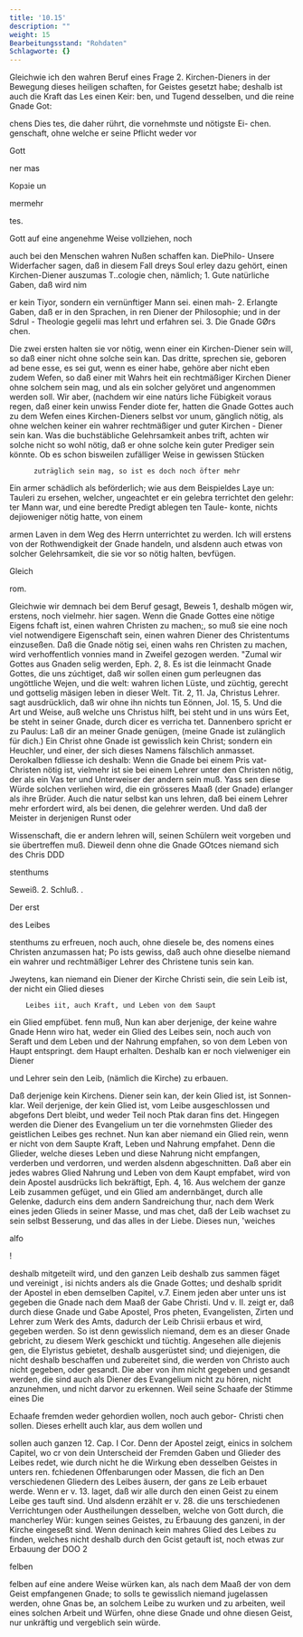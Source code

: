 ```yaml
---
title: '10.15'
description: ""
weight: 15
Bearbeitungsstand: "Rohdaten"
Schlagworte: {}
---
```


<!-- Seite 415 -->


Gleichwie ich den wahren Beruf eines Frage 2. Kirchen-Dieners in der Bewegung dieses heiligen schaften, for Geistes gesetzt habe; deshalb ist auch die Kraft das Les einen Keir: ben, und Tugend desselben, und die reine Gnade Got:

chens Dies tes, die daher rührt, die vornehmste und nötigste Ei- chen. genschaft, ohne welche er seine Pflicht weder vor

Gott

ner mas



Корзie un

mermehr

tes.
<!-- Seite 416 -->
Gott auf eine angenehme Weise vollziehen, noch

auch bei den Menschen wahren Nußen schaffen kan. DiePhilo- Unsere Widerfacher sagen, daß in diesem Fall dreys Soul erley dazu gehört, einen Kirchen-Diener auszumas T..cologie chen, nämlich; 1. Gute natürliche Gaben, daß wird nim

er kein Tiyor, sondern ein vernünftiger Mann sei. einen mah- 2. Erlangte Gaben, daß er in den Sprachen, in ren Diener der Philosophie; und in der Sdrul - Theologie gegelii mas lehrt und erfahren sei. 3. Die Gnade GØrs chen.

Die zwei ersten halten sie vor nötig, wenn einer ein Kirchen-Diener sein will, so daß einer nicht ohne solche sein kan. Das dritte, sprechen sie, geboren ad bene esse, es sei gut, wenn es einer habe, gehöre aber nicht eben zudem Wefen, so daß einer mit Wahrs heit ein rechtmäßiger Kirchen Diener ohne solchem sein mag, und als ein solcher gelyöret und angenommen werden soll. Wir aber, (nachdem wir eine natúrs liche Fübigkeit voraus regen, daß einer kein unwiss Fender diote fer, hatten die Gnade Gottes auch zu dem Wefen eines Kirchen-Dieners selbst vor unum, gänglich nötig, als ohne welchen keiner ein wahrer rechtmäßiger und guter Kirchen - Diener sein kan. Was die buchstäbliche Gelehrsamkeit anbes trift, achten wir solche nicht so wohl nötig, daß er ohne solche kein guter Prediger sein könnte. Ob es schon bisweilen zufälliger Weise in gewissen Stücken

          zuträglich sein mag, so ist es doch noch öfter mehr
Ein armer schädlich als beförderlich; wie aus dem Beispieldes
Laye un: Tauleri zu ersehen, welcher, ungeachtet er ein gelebra
terrichtet
den gelehr: ter Mann war, und eine beredte Predigt ablegen
ten Taule- konte, nichts dejioweniger nötig hatte, von einem

armen Laven in dem Weg des Herrn unterrichtet zu
werden. Ich will erstens von der Rothwendigkeit
der Gnade handeln, und alsdenn auch etwas von
solcher Gelehrsamkeit, die sie vor so nötig halten,
bevfügen.

Gleich

rom.
<!-- Seite 417 -->


Gleichwie wir demnach bei dem Beruf gesagt, Beweis 1, deshalb mögen wir, erstens, noch vielmehr. hier sagen. Wenn die Gnade Gottes eine nötige Eigens fchaft ist, einen wahren Christen zu machen;, so muß sie eine noch viel notwendigere Eigenschaft sein, einen wahren Diener des Christentums einzuseßen. Daß die Gnade nötig sei, einen wahs ren Christen zu machen, wird verhoffentlich vonnies mand in Zweifel gezogen werden. "Zumal wir Gottes aus Gnaden selig werden, Eph. 2, 8. Es ist die leinmacht Gnade Gottes, die uns zúchtiget, daß wir sollen einen gum perleugnen das ungöttliche Wejen, und die welt: wahren lichen Lüste, und züchtig, gerecht und gottselig mäsigen leben in dieser Welt. Tit. 2, 11. Ja, Christus Lehrer. sagt ausdrücklich, daß wir ohne ihn nichts tun Eönnen, Jol. 15, 5. Und die Art und Weise, auß welche uns Christus hilft, bei steht und in uns wúrs Eet, be steht in seiner Gnade, durch dicer es verricha tet. Dannenbero spricht er zu Paulus: Laß dir an meiner Gnade genügen, (meine Gnade ist zulänglich für dich.) Ein Christ ohne Gnade ist gewisslich kein Christ; sondern ein Heuchler, und einer, der sich dieses Namens fälschlich anmasset. Derokalben fdliesse ich deshalb: Wenn die Gnade bei einem Pris vat-Christen nötig ist, vielmehr ist sie bei einem Lehrer unter den Christen nötig, der als ein Vas ter und Unterweiser der andern sein muß. Yass sen diese Würde solchen verliehen wird, die ein grösseres Maaß (der Gnade) erlanger als ihre Brüder. Auch die natur selbst kan uns lehren, daß bei einem Lehrer mehr erfordert wird, als bei denen, die gelehrer werden. Und daß der Meister in derjenigen Runst oder

Wissenschaft, die er andern lehren will, seinen Schülern weit vorgeben und sie übertreffen muß. Dieweil denn ohne die Gnade GOtces niemand sich des Chris DDD

stenthums

 Seweiß. 2.
Schluß. .

Der erst

des Leibes
<!-- Seite 418 -->
stenthums zu erfreuen, noch auch, ohne diesele
be, des nomens eines Christen anzumassen hat;
Po ists gewiss, daß auch ohne dieselbe niemand ein
wahrer und rechtmäßiger Lehrer des Christene
tunis sein kan.

  Jweytens, kan niemand ein Diener der Kirche
Christi sein, die sein Leib ist, der nicht ein Glied dieses

        Leibes iit, auch Kraft, und Leben von dem Saupt
 ein Glied empfübet.
fenn muß, Nun kan aber derjenige, der keine wahre Gnade
Henn wiro hat, weder ein Glied des Leibes sein, noch auch von
 Seraft und dem Leben und der Nahrung empfahen, so von dem
Leben von Haupt entspringt.
dem Haupt
 erhalten. Deshalb
 kan er noch vielweniger ein Diener

und Lehrer sein den Leib, (nämlich die Kirche) zu
erbauen.

  Daß derjenige kein Kirchens. Diener sein kan, der
kein Glied ist, ist Sonnen-klar. Weil derjenige, der
 kein Glied ist, vom Leibe ausgeschlossen und abgefons
Dert bleibt, und weder Teil noch Ptak daran fins
det. Hingegen werden die Diener des Evangelium un
ter die vornehmsten Glieder des geistlichen Leibes ges
rechnet. Nun kan aber niemand ein Glied rein, wenn
er nicht von dem Saupte Kraft, Leben und Nahrung
empfahet. Denn die Glieder, welche dieses Leben
und diese Nahrung nicht empfangen, verderben und
verdorren, und werden alsdenn abgeschnitten. Daß
aber ein jedes wabres Glied Nahrung und Leben von
dem Kaupt empfabet, wird von dein Apostel ausdrücks
lich bekräftigt, Eph. 4, 16. Aus welchem der
ganze Leib zusammen gefüget, und ein Glied am
andernbänget, durch alle Gelenke, dadurch eins
dem andern Sandreichung thur, nach dem Werk
eines jeden Glieds in seiner Masse, und mas
chet, daß der Leib wachset zu sein selbst Besserung,
und das alles in der Liebe. Dieses nun, 'weiches

alfo


!
<!-- Seite 419 -->
deshalb mitgeteilt wird, und den ganzen Leib deshalb zus
sammen fäget und vereinigt
, isi nichts anders als die
Gnade Gottes; und deshalb
 spridit der Apostel
in eben demselben Capitel, v.7. Einem jeden
aber unter uns ist gegeben die Gnade nach dem
Maaß der Gabe Christi. Und v. II. zeigt er,
daß durch diese Gnade und Gabe Apostel, Pros
pheten, Evangelisten, Zirten und Lehrer zum
Werk des Amts, dadurch der Leib Chrisii erbaus
et wird, gegeben werden. So ist denn gewisslich
niemand, dem es an dieser Gnade gebricht, zu diesem
Werk geschickt und tüchtig. Angesehen alle diejenis
gen, die Elyristus gebietet, deshalb ausgerüstet sind; und
diejenigen, die nicht deshalb beschaffen und zubereitet
 sind, die werden von Christo auch nicht gegeben, oder
gesandt. Die aber von ihm nicht gegeben und gesandt
werden, die sind auch als Diener des Evangelium
nicht zu hören, nicht anzunehmen, und nicht darvor zu
 erkennen. Weil seine Schaafe der Stimme eines Die

Echaafe fremden weder gehordien wollen, noch auch gebor- Christi chen sollen. Dieses erhellt auch klar, aus dem wollen und

sollen auch ganzen 12. Cap. I Cor. Denn der Apostel zeigt, einics in solchem Capitel, wo cr von dein Unterscheid der Fremden Gaben und Glieder des Leibes redet, wie durch nicht he die Wirkung eben desselben Geistes in unters ren. fchiedenen Offenbarungen oder Massen, die fich an Den verschiedenen Gliedern des Leibes äusern, der gans ze Leib erbauet werde. Wenn er v. 13. laget, daß wir alle durch den einen Geist zu einem Leibe ges tauft sind. Und alsdenn erzählt er v. 28. die uns terschiedenen Verrichtungen oder Austheilungen desselben, welche von Gott durch, die mancherley Wür: kungen seines Geistes, zu Erbauung des ganzeni, in der Kirche eingeseßt sind. Wenn deninach kein mahres Glied des Leibes zu finden, welches nicht deshalb durch den Gcist getauft ist, noch etwas zur Erbauung der DOO 2

felben


<!-- Seite 420 -->


felben auf eine andere Weise würken kan, als nach dem Maaß der von dem Geist empfangenen Gnade; to solls te gewisslich niemand jugelassen werden, ohne Gnas be, an solchem Leibe zu wurken und zu arbeiten, weil eines solchen Arbeit und Würfen, ohne diese Gnade und ohne diesen Geist, nur unkräftig und vergeblich sein würde.

